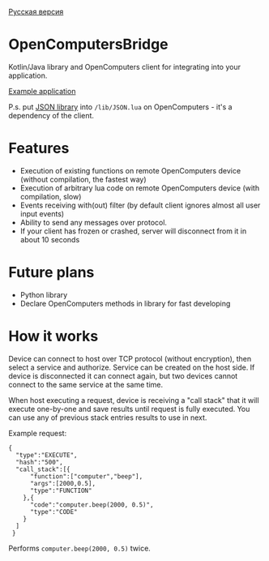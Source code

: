 [Русская версия](https://github.com/HeroBrine1st/OpenComputersBridge/blob/master/README-RU.md)
# OpenComputersBridge
Kotlin/Java library and OpenComputers client for integrating into your application.

[Example application](https://github.com/HeroBrine1st/OpenComputersBridge/blob/master/src/main/kotlin/ru/herobrine1st/ocbridge/Demo.kt)

P.s. put [JSON library](https://pastebin.com/ji28sbxU) into ``/lib/JSON.lua`` on OpenComputers - it's a dependency of the client.
# Features

* Execution of existing functions on remote OpenComputers device (without compilation, the fastest way)
* Execution of arbitrary lua code on remote OpenComputers device (with compilation, slow)
* Events receiving with(out) filter (by default client ignores almost all user input events)
* Ability to send any messages over protocol.
* If your client has frozen or crashed, server will disconnect from it in about 10 seconds

# Future plans

* Python library
* Declare OpenComputers methods in library for fast developing

# How it works


Device can connect to host over TCP protocol (without encryption), then select a service and authorize. Service can be created on the host side.
If device is disconnected it can connect again, but two devices cannot connect to the same service at the same time.

When host executing a request, device is receiving a "call stack" that it will execute one-by-one and save results until request is fully executed. 
You can use any of previous stack entries results to use in next.

Example request:

```
{
  "type":"EXECUTE",
  "hash":"500",
  "call_stack":[{
      "function":["computer","beep"],
      "args":[2000,0.5],
      "type":"FUNCTION"
    },{
      "code":"computer.beep(2000, 0.5)",
      "type":"CODE"
    }
  ]
 }
```
Performs ``computer.beep(2000, 0.5)`` twice.
